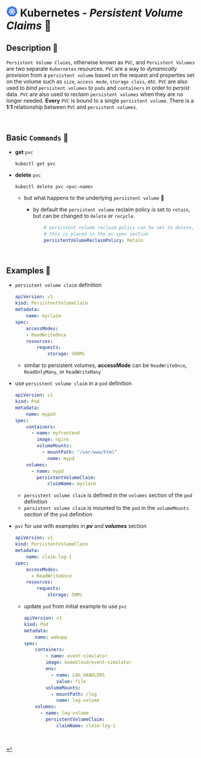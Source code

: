 
# <img src="../../00-resources/img/k8s.png" width="30px"> **Kubernetes** - ***Persistent Volume Claims*** 🚩

## **Description** 👀

`Persistent Volume Claims`, otherwise known as `PVC`, and `Persistent Volumes` are two separate `Kubernetes` resources. `PVC` are a way to *dynamically provision* from a `persistent volume` based on the request and properties set on the volume such as `size`, `access mode`, `storage class`, etc. `PVC` are also used to *bind* `persistent volumes` to `pods` and `containers` in order to *persist* data. `PVC` are also used to *reclaim* `persistent volumes` when they are no longer needed. **Every** `PVC` is bound to a single `persistent volume`. There is a **1:1** relationship between `PVC` and `persistent volumes`.

<br />

## **Basic** `Commands` 📝

* **get** `pvc`

    ```shell
    kubectl get pvc
    ```

* **delete** `pvc`

    ```shell
    kubectl delete pvc <pvc-name>
    ```

  * but what happens to the underlying `persistent volume` 🤔
    * by default the `persistent volume` reclaim policy is set to `retain`, but can be changed to `delete` or `recycle`.

        ```yaml
            # persistent volume reclaim policy can be set to delete, retain, or recycle
            # this is placed in the pv spec section
            persistentVolumeReclaimPolicy: Retain
        ```

<br />

## **Examples** 🧩

* `persistent volume claim` definition

    ```yaml
    apiVersion: v1
    kind: PersistentVolumeClaim
    metadata:
        name: myclaim
    spec:
        accessModes:
        - ReadWriteOnce
        resources:
            requests:
                storage: 500Mi
    ```

  * similar to persistent volumes, **accessMode** can be `ReadWriteOnce`, `ReadOnlyMany`, or `ReadWriteMany`

* use `persistent volume claim` in a `pod` definition

    ```yaml
    apiVersion: v1
    kind: Pod
    metadata:
        name: mypod
    spec:
        containers:
          - name: myfrontend
            image: nginx
            volumeMounts:
              - mountPath: "/var/www/html"
                name: mypd
        volumes:
          - name: mypd
            persistentVolumeClaim:
                claimName: myclaim
    ```

  * `persistent volume claim` is defined in the `volumes` section of the `pod` definition
  * `persistent volume claim` is mounted to the `pod` in the `volumeMounts` section of the `pod` definition

* `pvc` for use with examples in ***pv*** and ***volumes*** section

    ```yaml
    apiVersion: v1
    kind: PersistentVolumeClaim
    metadata:
        name: claim-log-1
    spec:
        accessModes:
          - ReadWriteOnce
        resources:
            requests:
                storage: 50Mi
    ```

  * update `pod` from initial example to use `pvc`

    ```yaml
    apiVersion: v1
    kind: Pod
    metadata:
        name: webapp
    spec:
        containers:
            - name: event-simulator
            image: kodekloud/event-simulator
            env:
              - name: LOG_HANDLERS
                value: file
            volumeMounts:
              - mountPath: /log
                name: log-volume
        volumes:
          - name: log-volume
            persistentVolumeClaim:
                claimName: claim-log-1
    ```

<br />

[↩️](../README.md)
